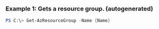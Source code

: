 ### Example 1: Gets a resource group. (autogenerated)
```powershell
PS C:\> Get-AzResourceGroup -Name {Name}
```

